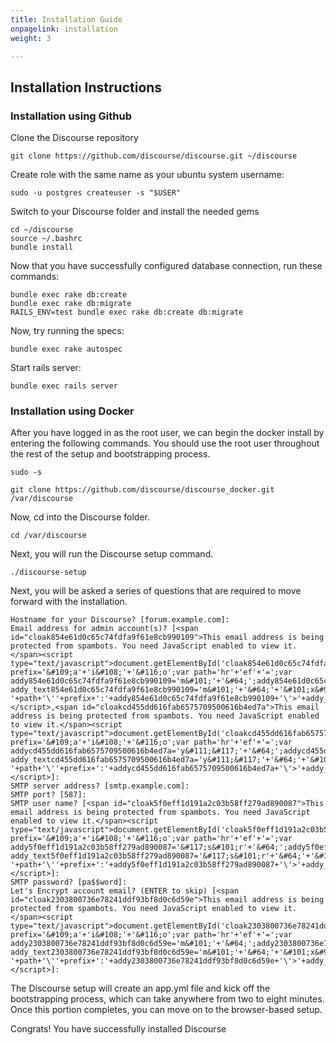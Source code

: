 ```yaml
---
title: Installation Guide
onpagelink: installation
weight: 3

---
```


Installation Instructions
-------------------------

### Installation using Github

Clone the Discourse repository

 ```
git clone https://github.com/discourse/discourse.git ~/discourse
```

Create role with the same name as your ubuntu system username:

 ```
sudo -u postgres createuser -s "$USER"
```

Switch to your Discourse folder and install the needed gems

 ```
cd ~/discourse 
source ~/.bashrc 
bundle install
```

Now that you have successfully configured database connection, run these commands:

 ```
bundle exec rake db:create 
bundle exec rake db:migrate
RAILS_ENV=test bundle exec rake db:create db:migrate
```

Now, try running the specs:

 ```
bundle exec rake autospec
```

Start rails server:

 ```
bundle exec rails server
```

### Installation using Docker

After you have logged in as the root user, we can begin the docker install by entering the following commands. You should use the root user throughout the rest of the setup and bootstrapping process.

 ```
 sudo -s  
```

 ```
 git clone https://github.com/discourse/discourse_docker.git /var/discourse  
```

Now, cd into the Discourse folder.

 ```
 cd /var/discourse  
```

Next, you will run the Discourse setup command.

 ```
 ./discourse-setup 
```

Next, you will be asked a series of questions that are required to move forward with the installation.

 ```
Hostname for your Discourse? [forum.example.com]:
Email address for admin account(s)? [<span id="cloak854e61d0c65c74fdfa9f61e8cb990109">This email address is being protected from spambots. You need JavaScript enabled to view it.</span><script type="text/javascript">document.getElementById('cloak854e61d0c65c74fdfa9f61e8cb990109').innerHTML='';var prefix='&#109;a'+'i&#108;'+'&#116;o';var path='hr'+'ef'+'=';var addy854e61d0c65c74fdfa9f61e8cb990109='m&#101;'+'&#64;';addy854e61d0c65c74fdfa9f61e8cb990109=addy854e61d0c65c74fdfa9f61e8cb990109+'&#101;x&#97;mpl&#101;'+'&#46;'+'c&#111;m';var addy_text854e61d0c65c74fdfa9f61e8cb990109='m&#101;'+'&#64;'+'&#101;x&#97;mpl&#101;'+'&#46;'+'c&#111;m';document.getElementById('cloak854e61d0c65c74fdfa9f61e8cb990109').innerHTML+='<a '+path+'\''+prefix+':'+addy854e61d0c65c74fdfa9f61e8cb990109+'\'>'+addy_text854e61d0c65c74fdfa9f61e8cb990109+'<\/a>';</script>,<span id="cloakcd455dd616fab6575709500616b4ed7a">This email address is being protected from spambots. You need JavaScript enabled to view it.</span><script type="text/javascript">document.getElementById('cloakcd455dd616fab6575709500616b4ed7a').innerHTML='';var prefix='&#109;a'+'i&#108;'+'&#116;o';var path='hr'+'ef'+'=';var addycd455dd616fab6575709500616b4ed7a='y&#111;&#117;'+'&#64;';addycd455dd616fab6575709500616b4ed7a=addycd455dd616fab6575709500616b4ed7a+'&#101;x&#97;mpl&#101;'+'&#46;'+'c&#111;m';var addy_textcd455dd616fab6575709500616b4ed7a='y&#111;&#117;'+'&#64;'+'&#101;x&#97;mpl&#101;'+'&#46;'+'c&#111;m';document.getElementById('cloakcd455dd616fab6575709500616b4ed7a').innerHTML+='<a '+path+'\''+prefix+':'+addycd455dd616fab6575709500616b4ed7a+'\'>'+addy_textcd455dd616fab6575709500616b4ed7a+'<\/a>';</script>]:
SMTP server address? [smtp.example.com]:
SMTP port? [587]:
SMTP user name? [<span id="cloak5f0eff1d191a2c03b58ff279ad890087">This email address is being protected from spambots. You need JavaScript enabled to view it.</span><script type="text/javascript">document.getElementById('cloak5f0eff1d191a2c03b58ff279ad890087').innerHTML='';var prefix='&#109;a'+'i&#108;'+'&#116;o';var path='hr'+'ef'+'=';var addy5f0eff1d191a2c03b58ff279ad890087='&#117;s&#101;r'+'&#64;';addy5f0eff1d191a2c03b58ff279ad890087=addy5f0eff1d191a2c03b58ff279ad890087+'&#101;x&#97;mpl&#101;'+'&#46;'+'c&#111;m';var addy_text5f0eff1d191a2c03b58ff279ad890087='&#117;s&#101;r'+'&#64;'+'&#101;x&#97;mpl&#101;'+'&#46;'+'c&#111;m';document.getElementById('cloak5f0eff1d191a2c03b58ff279ad890087').innerHTML+='<a '+path+'\''+prefix+':'+addy5f0eff1d191a2c03b58ff279ad890087+'\'>'+addy_text5f0eff1d191a2c03b58ff279ad890087+'<\/a>';</script>]:
SMTP password? [pa$$word]:
Let's Encrypt account email? (ENTER to skip) [<span id="cloak2303800736e78241ddf93bf8d0c6d59e">This email address is being protected from spambots. You need JavaScript enabled to view it.</span><script type="text/javascript">document.getElementById('cloak2303800736e78241ddf93bf8d0c6d59e').innerHTML='';var prefix='&#109;a'+'i&#108;'+'&#116;o';var path='hr'+'ef'+'=';var addy2303800736e78241ddf93bf8d0c6d59e='m&#101;'+'&#64;';addy2303800736e78241ddf93bf8d0c6d59e=addy2303800736e78241ddf93bf8d0c6d59e+'&#101;x&#97;mpl&#101;'+'&#46;'+'c&#111;m';var addy_text2303800736e78241ddf93bf8d0c6d59e='m&#101;'+'&#64;'+'&#101;x&#97;mpl&#101;'+'&#46;'+'c&#111;m';document.getElementById('cloak2303800736e78241ddf93bf8d0c6d59e').innerHTML+='<a '+path+'\''+prefix+':'+addy2303800736e78241ddf93bf8d0c6d59e+'\'>'+addy_text2303800736e78241ddf93bf8d0c6d59e+'<\/a>';</script>]:
```

The Discourse setup will create an app.yml file and kick off the bootstrapping process, which can take anywhere from two to eight minutes. Once this portion completes, you can move on to the browser-based setup.

Congrats! You have successfully installed Discourse